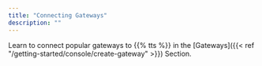```yaml
---
title: "Connecting Gateways"
description: ""
---
```


Learn to connect popular gateways to {{% tts %}} in the [Gateways]({{< ref "/getting-started/console/create-gateway" >}}) Section.
